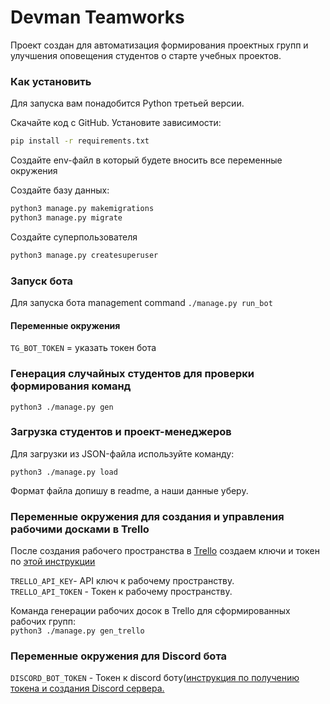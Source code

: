 # Devman Teamworks
Проект создан для автоматизация формирования проектных групп и улучшения оповещения студентов о старте учебных проектов.

### Как установить
Для запуска вам понадобится Python третьей версии.

Скачайте код с GitHub. Установите зависимости:

```sh
pip install -r requirements.txt
```

Создайте env-файл в который будете вносить все переменные окружения

Создайте базу данных:

```sh
python3 manage.py makemigrations
python3 manage.py migrate
```
Создайте суперпользователя
```sh
python3 manage.py createsuperuser
```

### Запуск бота
Для запуска бота management command `./manage.py run_bot`
#### Переменные окружения
`TG_BOT_TOKEN` = указать токен бота

### Генерация случайных студентов для проверки формирования команд
```python3 ./manage.py gen```

### Загрузка студентов и проект-менеджеров
Для загрузки из JSON-файла используйте команду:

```python3 ./manage.py load```

Формат файла допишу в readme, а наши данные уберу.

### Переменные окружения для создания и управления рабочими досками в Trello
После создания рабочего пространства в [Trello](https://trello.com) cоздаем ключи и токен по [этой инструкции](https://developer.atlassian.com/cloud/trello/guides/rest-api/api-introduction/)

`TRELLO_API_KEY`- API ключ к рабочему пространству. <br>
`TRELLO_API_TOKEN` - Токен к рабочему пространству. <br>

Команда генерации рабочих досок в Trello для сформированных рабочих групп:<br>
```python3 ./manage.py gen_trello```

### Переменные окружения для Discord бота
`DISCORD_BOT_TOKEN` - Токен к discord боту([инструкция по получению токена и создания Discord сервера.](https://appmaster.io/ru/blog/bot-discord-kak-sozdat-i-dobavit-na-server) <br>
